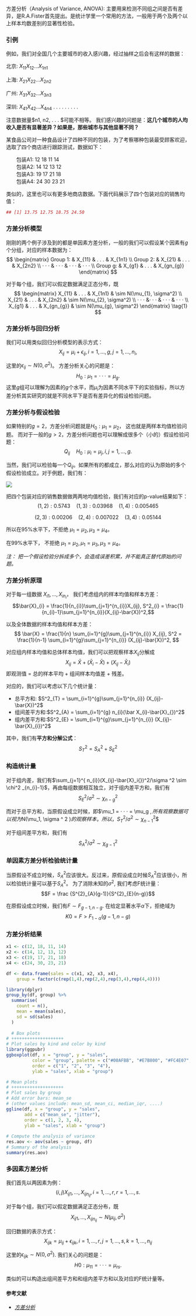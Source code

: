方差分析（Analysis of Variance, ANOVA): 主要用来检测不同组之间是否有差异，是R.A.Fister首先提出。是统计学里一个常用的方法，一般用于两个及两个以上样本均数差别的显著性检验。

### 引例

例如，我们对全国几个主要城市的收入感兴趣，经过抽样之后会有这样的数据：

北京: $X_{11} X_{12} . . . X_{1n1}$

上海: $X_{21} X_{22} . . . X_{2n2}$

广州: $X_{31} X_{32} . . . X_{3n3}$

深圳: $X_{41} X_{42} . . . X_{4n4}$
. . . . . .   . . .

注意数据量$n1, n2, . . . $可能不相等。 我们感兴趣的问题是：**这几个城市的人均收入是否有显著差异？如果是，那些城市与其他显著不同？**

某食品公司对一种食品设计了四种不同的包装，为了考察哪种包装最受顾客欢迎，选取了四个商店进行跟踪测试，数据如下：

&emsp;&emsp;包装A1: 12 18 11 14  
&emsp;&emsp;包装A2: 14 12 13 12  
&emsp;&emsp;包装A3: 19 17 21 18  
&emsp;&emsp;包装A4: 24 30 23 21  

类似的，这里也可以有更多地商店数据。下面代码展示了四个包装对应的销售均值：

```r
## [1] 13.75 12.75 18.75 24.50
```

### 方差分析模型
刚刚的两个例子涉及到的都是单因素方差分析，一般的我们可以假设某个因素有$g$个分组，对应的样本数据为：
$$
  \begin{matrix}
        Group 1: & X_{11} & . . . & X_{1n1} \\
        Group 2: & X_{21} & . . . & X_{2n2} \\
        · · · & · · · & · · · & · · · \\
        Group g: & X_{g1}  & . . . & X_{gn_{g}} 
  \end{matrix} 
$$

对于每个组，我们可以假定数据满足正态分布，既
$$
  \begin{matrix}
         X_{11} & . . . & X_{1n1} & \sim N(\mu_{1}, \sigma^2) \\
         X_{21} & . . . & X_{2n2} & \sim N(\mu_{2}, \sigma^2) \\
          · · · &· · · & · · · & · · · \\
         X_{g1}  & . . . & X_{gn_{g}} & \sim N(\mu_{g}, \sigma^2)
  \end{matrix} \tag{1}
$$

### 方差分析与回归分析
我们可以用类似回归分析模型的表示方式：
$$X_{ij} = \mu_i + \epsilon_{ij} , i = 1, . . . , g, j = 1, . . . , n_i
,$$

这里的$\epsilon_{ij} ∼ N(0, \sigma^2
)$。 方差分析关心的问题是：
$$H_0 : \mu_1 = · · · = \mu_g. $$
这里$g$组可以理解为因素的$g$个水平，而$\mu_i$为因素不同水平下的实验指标，所以方差分析其实研究的就是不同水平下是否有差异化的假设检验问题。

### 方差分析与假设检验

如果特别的$g = 2$，方差分析问题就是$H_0 : \mu_1 = \mu_2$， 这也就是两样本均值检验问题。 而对于一般的$g > 2$，方差分析问题也可以理解成很多个（小的）假设检验问题：$$Q_{ij}  \quad  H_0 : \mu_i = \mu_j
, i, j = 1, . . . , g. $$

当然，我们可以检验每一个$Q_{ij}$。如果所有的都成立，那么对应的认为原始的多个假设检验成立。对于例题，我们有：

![](https://ws1.sinaimg.cn/large/6f786648gy1fsoagy4hwcj20fr06nglk.jpg)

把四个包装对应的销售数据做两两地均值检验，我们有对应的p-value结果如下：
$$(1, 2) : 0.5743 \quad (1, 3) : 0.03968 \quad (1, 4) : 0.005465$$

$$(2, 3) : 0.00206 \quad (2, 4) : 0.007022 \quad (3, 4) : 0.05144$$

所以在$95\%$水平下，不拒绝 $\mu_1 = \mu_2, \mu_3 = \mu_4$。 

在$99\%$水平下， 不拒绝 $\mu_1 = \mu_2, \mu_1 = \mu_3, \mu_3 = \mu_4$。

*注： 把一个假设检验分拆成多个，会造成误差积累，并不能真正替代原始的问题。*

### 方差分析原理

对于每一组数据 $X_{i1}, . . . , X_{in_{i}}$， 我们考虑组内的样本均值和样本方差：$$\bar{X}_{i} = \frac{1}{n_{i}}\sum_{j=1}^{n_{i}}X_{ij}, S^2_{i} = \frac{1}{n_{i}-1}\sum_{j=1}^{n_{i}}(X_{ij}-\bar{X})^2,$$

以及全体数据的样本均值和样本方差：$$ \bar{X} = \frac{1}{n} \sum_{i=1}^{g}\sum_{j=1}^{n_{i}} X_{ij}, S^2 = \frac{1}{n-1} \sum_{i=1}^{g}\sum_{j=1}^{n_{i}} (X_{ij}-\bar{X})^2, $$

对应组内样本均值和总体样本均值，我们可以把观察样本$X_{ij}$分解成
$$X_{ij} = \bar {X} + (\bar {X}_{i} - \bar {X}) + ({X}_{ij} - \bar {X}_{i}) $$
即观测值 = 总的样本平均 + 组间样本均值差 + 残差。

对应的，我们可以考虑以下几个统计量：

 - 总平方和: $S^2_{T} = \sum_{i=1}^{g}\sum_{j=1}^{n_{i}} (X_{ij}-\bar{X})^2$
 -  组间差平方和:$S^2_{A} = \sum_{i=1}^{g} n_{i}(\bar X_{i}-\bar{X}_{})^2$
 -  组内差平方和:$S^2_{E} = \sum_{i=1}^{g}\sum_{j=1}^{n_{i}} (X_{ij}-\bar{X}_{i})^2$

其中，我们有**平方和分解公式**：$$ S^2_{T} = S^2_{A} + S^2_{E} $$

### 构造统计量

对于组内差，我们有$\sum_{j=1}^{ n_{i}}(X_{ij}-\bar{X}_i{})^2/\sigma ^2 \sim  \chi^2 _{n_{i}-1}$，再由每组数据相互独立，对于组内差平方和，我们有$$S^{2}_{E}/\sigma ^{2} \sim \chi ^{2}_{n-g}$$

而对于总平方和，当原假设成立时候，即$\mu_1 = · · · = \mu_g $, 所有观察数据可以视为$N(\mu_1, \sigma ^ 2
)$的观察样本，所以，$$S^{2}_{T}/\sigma ^{2} \sim \chi ^{2}_{n-1}$$

对于组间差平方和，我们有$$S^{2}_{A}/\sigma ^{2} \sim \chi ^{2}_{g-1}$$

### 单因素方差分析检验统计量

当原假设不成立时候，$S^{2}_{A}$应该很大。反过来，原假设成立时候$S^{2}_{A}$应该很小，所以检验统计量可以基于$S^{2}_{A}$。 为了消除未知的$\sigma ^ 2$, 我们考虑F统计量：$$F = \frac {S^{2}_{A}(g-1)}{S^{2}_{E}(n-g)}$$

在原假设成立时候，我们有$F \sim F_{g−1,n−g}$. 在给定显著水平$\alpha$下，拒绝域为$$
K0 = {F > F_{1−α}(g − 1, n − g)}$$

### 方差分析结果
```r
x1 <- c(12, 18, 11, 14)
x2 <- c(14, 12, 13, 12)
x3 <- c(19, 17, 21, 18)
x4 <- c(24, 30, 23, 21)

df <- data.frame(sales = c(x1, x2, x3, x4), 
    group = factor(c(rep(1,4),rep(2,4),rep(3,4),rep(4,4))))

library(dplyr)
group_by(df, group) %>%
  summarise(
    count = n(),
    mean = mean(sales),
    sd = sd(sales)
  )
  
  # Box plots
# ++++++++++++++++++++
# Plot sales by kind and color by kind
library(ggpubr)
ggboxplot(df, x = "group", y = "sales", 
          color = "group", palette = c("#00AFBB", "#E7B800", "#FC4E07", "#00B807"),
          order = c("1", "2", "3", "4"),
          ylab = "sales", xlab = "group")

# Mean plots
# ++++++++++++++++++++
# Plot sales by group
# Add error bars: mean_se
# (other values include: mean_sd, mean_ci, median_iqr, ....)
ggline(df, x = "group", y = "sales", 
       add = c("mean_se", "jitter"), 
       order = c(1, 2, 3, 4),
       ylab = "sales", xlab = "group")
       
# Compute the analysis of variance
res.aov <- aov(sales ~ group, df)
# Summary of the analysis
summary(res.aov)
```



### 多因素方差分析

我们首先以两因素为例：
$$(i, j) X_{ij1}, . . . , X_{ijn_{ij}} , i=1,...,r, r=1,...,s.$$

对于每个组，我们可以假定数据满足正态分布，既
$$X_{ij1}, . . . , X_{ijn_{ij}} \sim N(\mu_{ij}, \sigma ^2)$$

回归数据的表示方式：
$$X_{ijk} = \mu_{ij} + \epsilon_{ijk}, i = 1, . . . ,r, j = 1, . . . ,s, k = 1, . . . , n_{ij}$$

这里的$\epsilon_{ijk} ∼ N(0, \sigma^2
)$. 我们关心的问题是：
$$H0 : \mu_{11} = · · · = \mu_{rs} . $$

类似的可以构造出组间差平方和和组内差平方和以及对应的F统计量等。

#### 参考文献

- *[方差分析](http://math.sjtu.edu.cn/faculty/chengwang/files/2015spring/%E6%96%B9%E5%B7%AE%E5%88%86%E6%9E%90.pdf)*

